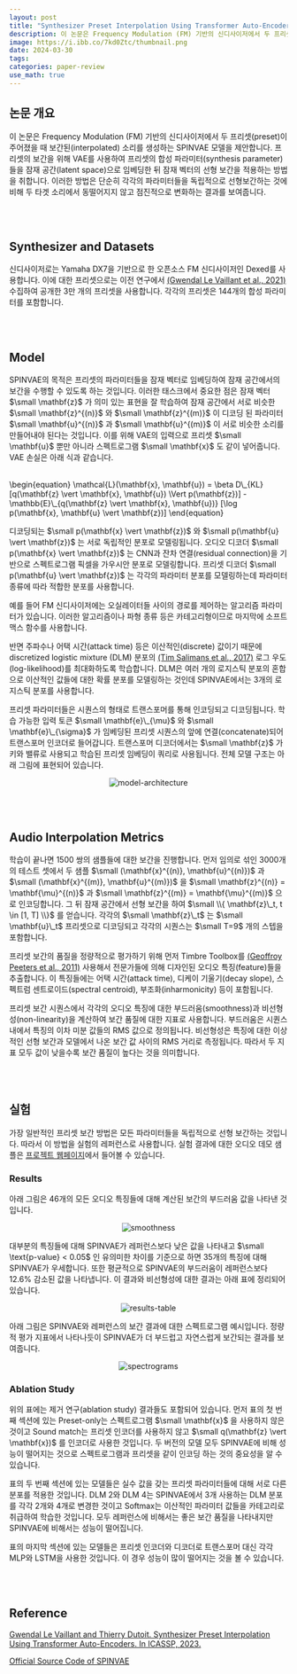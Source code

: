 ```yaml
---
layout: post
title: "Synthesizer Preset Interpolation Using Transformer Auto-Encoders [ICASSP, 2023]"
description: 이 논문은 Frequency Modulation (FM) 기반의 신디사이저에서 두 프리셋(preset)이 주어졌을 때 보간된(interpolated) 소리를 생성하는 SPINVAE 모델을 제안합니다.
image: https://i.ibb.co/7kd0Ztc/thumbnail.png
date: 2024-03-30
tags: 
categories: paper-review
use_math: true
---
```


## 논문 개요

<!-- excerpt-start -->

이 논문은 Frequency Modulation (FM) 기반의 신디사이저에서 두 프리셋(preset)이 주어졌을 때 보간된(interpolated) 소리를 생성하는 SPINVAE 모델을 제안합니다. 프리셋의 보간을 위해 VAE를 사용하여 프리셋의 합성 파라미터(synthesis parameter)들을 잠재 공간(latent space)으로 임베딩한 뒤 잠재 벡터의 선형 보간을 적용하는 방법을 취합니다. 이러한 방법은 단순히 각각의 파라미터들을 독립적으로 선형보간하는 것에 비해 두 타겟 소리에서 동떨어지지 않고 점진적으로 변화하는 결과를 보여줍니다.

<br><br>

## Synthesizer and Datasets

신디사이저로는 Yamaha DX7을 기반으로 한 오픈소스 FM 신디사이저인 Dexed를 사용합니다. 이에 대한 프리셋으로는 이전 연구에서 [(Gwendal Le Vaillant et al., 2021)](https://ieeexplore.ieee.org/abstract/document/9768218) 수집하여 공개한 3만 개의 프리셋을 사용합니다. 각각의 프리셋은 144개의 합성 파라미터를 포함합니다.

<br><br>

## Model

SPINVAE의 목적은 프리셋의 파라미터들을 잠재 벡터로 임베딩하여 잠재 공간에서의 보간을 수행할 수 있도록 하는 것입니다. 이러한 태스크에서 중요한 점은 잠재 벡터 $\small \mathbf{z}$ 가 의미 있는 표현을 잘 학습하여 잠재 공간에서 서로 비슷한 $\small \mathbf{z}^{(n)}$ 와 $\small \mathbf{z}^{(m)}$ 이 디코딩 된 파라미터 $\small \mathbf{u}^{(n)}$ 과 $\small \mathbf{u}^{(m)}$ 이 서로 비슷한 소리를 만들어내야 된다는 것입니다. 이를 위해 VAE의 입력으로 프리셋 $\small \mathbf{u}$ 뿐만 아니라 스펙트로그램 $\small \mathbf{x}$ 도 같이 넣어줍니다. VAE 손실은 아래 식과 같습니다.

<br>
\begin{equation}
\mathcal{L}(\mathbf{x}, \mathbf{u}) = \beta D\_{KL} [q(\mathbf{z} \vert \mathbf{x}, \mathbf{u}) \Vert p(\mathbf{z})] - \mathbb{E}\_{q(\mathbf{z} \vert \mathbf{x}, \mathbf{u})} [\log p(\mathbf{x}, \mathbf{u} \vert \mathbf{z})]
\end{equation}
<br>

디코딩되는 $\small p(\mathbf{x} \vert \mathbf{z})$ 와 $\small p(\mathbf{u} \vert \mathbf{z})$ 는 서로 독립적인 분포로 모델링됩니다. 오디오 디코더 $\small p(\mathbf{x} \vert \mathbf{z})$ 는 CNN과 잔차 연결(residual connection)을 기반으로 스펙트로그램 픽셀을 가우시안 분포로 모델링합니다. 프리셋 디코더 $\small p(\mathbf{u} \vert \mathbf{z})$ 는 각각의 파라미터 분포를 모델링하는데 파라미터 종류에 따라 적합한 분포를 사용합니다.

예를 들어 FM 신디사이저에는 오실레이터들 사이의 경로를 제어하는 알고리즘 파라미터가 있습니다. 이러한 알고리즘이나 파형 종류 등은 카테고리형이므로 마지막에 소프트맥스 함수를 사용합니다.

반면 주파수나 어택 시간(attack time) 등은 이산적인(discrete) 값이기 때문에 discretized logistic mixture (DLM) 분포의 [(Tim Salimans et al., 2017)](https://openreview.net/forum?id=BJrFC6ceg) 로그 우도(log-likelihood)를 최대화하도록 학습합니다. DLM은 여러 개의 로지스틱 분포의 혼합으로 이산적인 값들에 대한 확률 분포를 모델링하는 것인데 SPINVAE에서는 3개의 로지스틱 분포를 사용합니다.

프리셋 파라미터들은 시퀀스의 형태로 트랜스포머를 통해 인코딩되고 디코딩됩니다. 학습 가능한 입력 토큰 $\small \mathbf{e}\_{\mu}$ 와 $\small \mathbf{e}\_{\sigma}$ 가 임베딩된 프리셋 시퀀스의 앞에 연결(concatenate)되어 트랜스포머 인코더로 들어갑니다. 트랜스포머 디코더에서는 $\small \mathbf{z}$ 가 키와 밸류로 사용되고 학습된 프리셋 임베딩이 쿼리로 사용됩니다. 전체 모델 구조는 아래 그림에 표현되어 있습니다.

<p align="center">
<img src="https://i.ibb.co/PN0GZnq/model-architecture.png" alt="model-architecture" border="0">
</p>

<br><br>

## Audio Interpolation Metrics

학습이 끝나면 1500 쌍의 샘플들에 대한 보간을 진행합니다. 먼저 임의로 섞인 3000개의 테스트 셋에서 두 샘플 $\small (\mathbf{x}^{(n)}, \mathbf{u}^{(n)})$ 과 $\small (\mathbf{x}^{(m)}, \mathbf{u}^{(m)})$ 을 $\small \mathbf{z}^{(n)} = \mathbf{\mu}^{(n)}$ 과 $\small \mathbf{z}^{(m)} = \mathbf{\mu}^{(m)}$ 으로 인코딩합니다. 그 뒤 잠재 공간에서 선형 보간을 하여 $\small \\{ \mathbf{z}\_t, t \in [1, T] \\}$ 를 얻습니다. 각각의 $\small \mathbf{z}\_t$ 는 $\small \mathbf{u}\_t$ 프리셋으로 디코딩되고 각각의 시퀀스는 $\small T=9$ 개의 스텝을 포함합니다.

프리셋 보간의 품질을 정량적으로 평가하기 위해 먼저 Timbre Toolbox를 [(Geoffroy Peeters et al., 2011)](https://pubs.aip.org/asa/jasa/article/130/5/2902/842365/The-Timbre-Toolbox-Extracting-audio-descriptors) 사용해서 전문가들에 의해 디자인된 오디오 특징(feature)들을 추출합니다. 이 특징들에는 어택 시간(attack time), 디케이 기울기(decay slope), 스펙트럼 센트로이드(spectral centroid), 부조화(inharmonicity) 등이 포함됩니다.

프리셋 보간 시퀀스에서 각각의 오디오 특징에 대한 부드러움(smoothness)과 비선형성(non-linearity)을 계산하여 보간 품질에 대한 지표로 사용합니다. 부드러움은 시퀀스 내에서 특징의 이차 미분 값들의 RMS 값으로 정의됩니다. 비선형성은 특징에 대한 이상적인 선형 보간과 모델에서 나온 보간 값 사이의 RMS 거리로 측정됩니다. 따라서 두 지표 모두 값이 낮을수록 보간 품질이 높다는 것을 의미합니다.

<br><br>

## 실험

가장 일반적인 프리셋 보간 방법은 모든 파라미터들을 독립적으로 선형 보간하는 것입니다. 따라서 이 방법을 실험의 레퍼런스로 사용합니다. 실험 결과에 대한 오디오 데모 샘플은 [프로젝트 웹페이지](https://gwendal-lv.github.io/spinvae/)에서 들어볼 수 있습니다.

### Results

아래 그림은 46개의 모든 오디오 특징들에 대해 계산된 보간의 부드러움 값을 나타낸 것입니다.

<p align="center">
<img src="https://i.ibb.co/VCC8Rpk/smoothness.png" alt="smoothness" border="0">
</p>

대부분의 특징들에 대해 SPINVAE가 레퍼런스보다 낮은 값을 나타내고 $\small \text{p-value} < 0.05$ 인 유의미한 차이를 기준으로 하면 35개의 특징에 대해 SPINVAE가 우세합니다. 또한 평균적으로 SPINVAE의 부드러움이 레퍼런스보다 12.6% 감소된 값을 나타냅니다. 이 결과와 비선형성에 대한 결과는 아래 표에 정리되어 있습니다.

<p align="center">
<img src="https://i.ibb.co/JkjZTqC/results-table.png" alt="results-table" border="0">
</p>

아래 그림은 SPINVAE와 레퍼런스의 보간 결과에 대한 스펙트로그램 예시입니다. 정량적 평가 지표에서 나타나듯이 SPINVAE가 더 부드럽고 자연스럽게 보간되는 결과를 보여줍니다.

<p align="center">
<img src="https://i.ibb.co/Gv8RwKq/spectrograms.png" alt="spectrograms" border="0">
</p>

### Ablation Study

위의 표에는 제거 연구(ablation study) 결과들도 포함되어 있습니다. 먼저 표의 첫 번째 섹션에 있는 Preset-only는 스펙트로그램 $\small \mathbf{x}$ 을 사용하지 않은 것이고 Sound match는 프리셋 인코더를 사용하지 않고 $\small q(\mathbf{z} \vert \mathbf{x})$ 를 인코더로 사용한 것입니다. 두 버전의 모델 모두 SPINVAE에 비해 성능이 떨어지는 것으로 스펙트로그램과 프리셋을 같이 인코딩 하는 것의 중요성을 알 수 있습니다.

표의 두 번째 섹션에 있는 모델들은 실수 값을 갖는 프리셋 파라미터들에 대해 서로 다른 분포를 적용한 것입니다. DLM 2와 DLM 4는 SPINVAE에서 3개 사용하는 DLM 분포를 각각 2개와 4개로 변경한 것이고 Softmax는 이산적인 파라미터 값들을 카테고리로 취급하여 학습한 것입니다. 모두 레퍼런스에 비해서는 좋은 보간 품질을 나타내지만 SPINVAE에 비해서는 성능이 떨어집니다.

표의 마지막 섹션에 있는 모델들은 프리셋 인코더와 디코더로 트랜스포머 대신 각각 MLP와 LSTM을 사용한 것입니다. 이 경우 성능이 많이 떨어지는 것을 볼 수 있습니다.

<br><br>

## Reference

[Gwendal Le Vaillant and Thierry Dutoit. Synthesizer Preset Interpolation Using Transformer Auto-Encoders. In ICASSP, 2023.](https://ieeexplore.ieee.org/document/10096397/)

[Official Source Code of SPINVAE](https://github.com/gwendal-lv/spinvae)